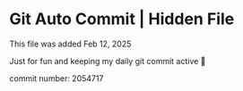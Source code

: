 # Git Auto Commit | Hidden File

This file was added Feb 12, 2025

Just for fun and keeping my daily git commit active 🤪

commit number: 2054717
